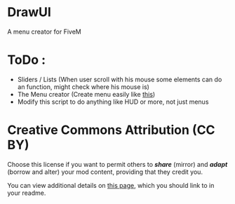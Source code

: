 # DrawUI
A menu creator for FiveM

# ToDo : 
- Sliders / Lists (When user scroll with his mouse some elements can do an function, might check where his mouse is)
- The Menu creator (Create menu easily like [this](https://github.com/CritteRo/drawEditorV))
- Modify this script to do anything like HUD or more, not just menus


# Creative Commons Attribution (CC BY)

Choose this license if you want to permit others to **_share_** (mirror) and **_adapt_** (borrow and alter) your mod content, providing that they credit you.

You can view additional details on [this page](https://creativecommons.org/licenses/by/4.0/), which you should link to in your readme.
